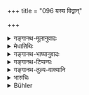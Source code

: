 +++
title = "096 यस्य विद्वान्"

+++

<details><summary>गङ्गानथ-मूलानुवादः</summary>

‘The gods do not regard any person in this world as superior to him, whom his knowing soul does not distrust, while he is speaking.’—(96)
</details>

<details><summary>मेधातिथिः</summary>

**यस्य वदतः** साक्षिणो **विद्वान्** सत्यानृते जानानः **क्षेत्रज्ञो** ऽन्तर्यामी पुरुषो **नातिशङ्कते** किम् अयं सत्यं वक्ष्यत्य् अनृतं वेत्य् एवं नाशङ्कते, निश्चितम् एवैष सत्यं वक्तीति यस्यात्मा निर्विशङ्कः तस्मात् पुरुषान् **नान्यं श्रेयांसं** श्रेष्ठं प्रशस्ततमं **पुरुषं देवा** जानते । 

- <u>कः पुनर्</u> अयं वेदिता । कश् च ततो ऽन्य आशङ्किता । एक एव ह्य् आत्मा स्वप्रयत्नद्वारेण वाचम् ईरयन् वेदिता संपद्यते । स एव तद्धर्मेण किं कथं स्याद् इत्य् एवंरूपेणाशङ्काख्यानेन युज्यते । तत्र भेदानुपपत्तिः । 

<u>सत्यम्</u> एतत् । काल्पनिकेन भेदेनैवम् उक्तम् । यथा हन्त्य् आत्मानम् आत्मनेति ॥ ८.९६ ॥
</details>

<details><summary>गङ्गानथ-भाष्यानुवादः</summary>

‘*While he is speaking*’—while the witness is giving evidence.

‘*Knowing*,’—cognisant of what is true and what is not true.

‘*Soul*’—the Inner Guide.

‘*Does not distrust*,’—has no doubt as to whether the man will tell the truth or not; is sure that ho will tell the truth.

He whose innermost soul is so confident,—to such a person the gods regard no one *as ‘superior*’—more praiseworthy.

“Who is the *speaker*, and who, apart from him, is the *distruster*? In fact, the soul is one only; when he, through his effort, utters speech, he becomes the *speaker*; and the same entity that comes to have ‘distrust,’ when he is faced by doubts regarding *what* and *how* tilings are going to happen; so that there cun be no difference between the two.”

This is quite true; but the statement in the text is based upon an assumed distinction; just like the statement ‘one injures his soul by his own soul’ (*Bhagavad-gitā*).—(90)
</details>

<details><summary>गङ्गानथ-टिप्पन्यः</summary>

This verse is quoted in *Aparārka* (p. 674);—and in *Kṛtyakalpataru* (35b).
</details>

<details><summary>गङ्गानथ-तुल्य-वाक्यानि</summary>

**(verses 8.89-97)**

\[See the texts under [79 *et seq*.]\]
</details>

<details><summary>भारुचिः</summary>

अष्टौ श्लोकाः शूद्रशपथानुयोगार्थाः । एवम् एभिर् अनेकैर् वाक्यार्थप्रकारैः सत्यवचनार्थाः संप्[अद्यते] । यथा ब्राह्मणादिवर्णानुयोगानाम् ॥ ८.८९–९६ ॥
</details>

<details><summary>Bühler</summary>

096	'The gods are acquainted with no better man in this world than him, of whom his conscious Soul has no distrust, when he gives evidence.
</details>
